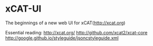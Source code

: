 # xCAT-UI

The beginnings of a new web UI for xCAT(http://xcat.org)

Essential reading:
   http://xcat.org/
   http://github.com/xcat2/xcat-core
   http://google.github.io/styleguide/jsoncstyleguide.xml
